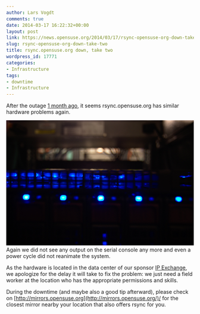 ```yaml
---
author: Lars Vogdt
comments: true
date: 2014-03-17 16:22:32+00:00
layout: post
link: https://news.opensuse.org/2014/03/17/rsync-opensuse-org-down-take-two/
slug: rsync-opensuse-org-down-take-two
title: rsync.opensuse.org down, take two
wordpress_id: 17771
categories:
- Infrastructure
tags:
- downtime
- Infrastructure
---
```


After the outage [1 month ago](https://news.opensuse.org/2014/02/18/hardware-problem-rsync-opensuse-org-down/), it seems rsync.opensuse.org has similar hardware problems again.

![Server](/wp-content/uploads/2014/03/DSC_2977.jpg)
Again we did not see any output on the serial console any more and even a power cycle did not reanimate the system.

As the hardware is located in the data center of our sponsor [IP Exchange](http://www.ip-exchange.de/), we apologize for the delay it will take to fix the problem: we just need a field worker at the location who has the appropriate permissions and skills.

During the downtime (and maybe also a good tip afterward), please check on [http://mirrors.opensuse.org](http://mirrors.opensuse.org/)/ for the closest mirror nearby your location that also offers rsync for you.
